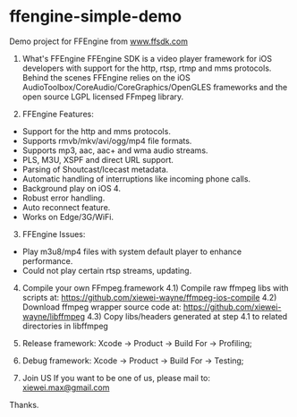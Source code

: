 ffengine-simple-demo
====================

Demo project for FFEngine from www.ffsdk.com



1) What's FFEngine
FFEngine SDK is a video player framework for iOS developers with support for the http, rtsp, rtmp and mms protocols. Behind the scenes FFEngine relies on the iOS AudioToolbox/CoreAudio/CoreGraphics/OpenGLES frameworks and the open source LGPL licensed FFmpeg library.


2) FFEngine Features:
- Support for the http and mms protocols.
- Supports rmvb/mkv/avi/ogg/mp4 file formats.
- Supports mp3, aac, aac+ and wma audio streams.
- PLS, M3U, XSPF and direct URL support.
- Parsing of Shoutcast/Icecast metadata.
- Automatic handling of interruptions like incoming phone calls.
- Background play on iOS 4.
- Robust error handling.
- Auto reconnect feature.
- Works on Edge/3G/WiFi.


3) FFEngine Issues:
- Play m3u8/mp4 files with system default player to enhance performance.
- Could not play certain rtsp streams, updating.

4) Compile your own FFmpeg.framework
4.1) Compile raw ffmpeg libs with scripts at: https://github.com/xiewei-wayne/ffmpeg-ios-compile
4.2) Download ffmpeg wrapper source code at: https://github.com/xiewei-wayne/libffmpeg
4.3) Copy libs/headers generated at step 4.1 to related directories in libffmpeg

4) Release framework: Xcode -> Product -> Build For -> Profiling;
5) Debug framework: Xcode -> Product -> Build For -> Testing;



99) Join US
If you want to be one of us, please mail to: xiewei.max@gmail.com

Thanks.


